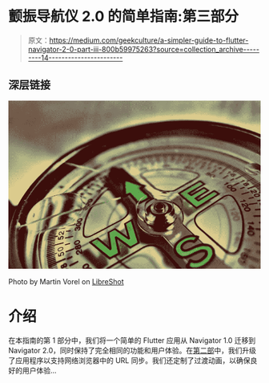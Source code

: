 # 颤振导航仪 2.0 的简单指南:第三部分

> 原文：<https://medium.com/geekculture/a-simpler-guide-to-flutter-navigator-2-0-part-iii-800b59975263?source=collection_archive---------14----------------------->

## 深层链接

![](img/5efba5dd5ae1e294606cb20ca83ca2e3.png)

Photo by Martin Vorel on [LibreShot](https://libreshot.com)

# 介绍

在本指南的第 1 部分中，我们将一个简单的 Flutter 应用从 Navigator 1.0 迁移到 Navigator 2.0，同时保持了完全相同的功能和用户体验。在[第二部](https://lp3.medium.com/a-simpler-guide-to-flutter-navigator-2-0-part-ii-cf294d9dbe)中，我们升级了应用程序以支持网络浏览器中的 URL 同步。我们还定制了过渡动画，以确保良好的用户体验…